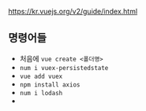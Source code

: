 https://kr.vuejs.org/v2/guide/index.html

## 명령어들

- 처음에 `vue create <폴더명>`
- `num i vuex-persistedstate`
- `vue add vuex`
- `npm install axios`
- `num i lodash`
- 

